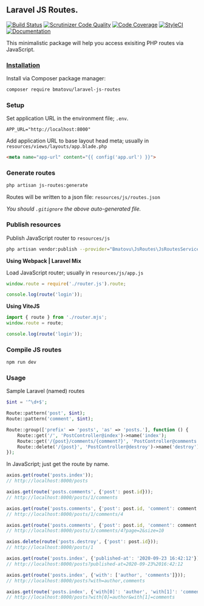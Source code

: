 ## Laravel JS Routes.

[![Build Status](https://travis-ci.org/mtvbrianking/laravel-js-routes.svg?branch=master)](https://travis-ci.org/mtvbrianking/laravel-js-routes)
[![Scrutinizer Code Quality](https://scrutinizer-ci.com/g/mtvbrianking/laravel-js-routes/badges/quality-score.png?b=master)](https://scrutinizer-ci.com/g/mtvbrianking/laravel-js-routes/?branch=master)
[![Code Coverage](https://scrutinizer-ci.com/g/mtvbrianking/laravel-js-routes/badges/coverage.png?b=master)](https://scrutinizer-ci.com/g/mtvbrianking/laravel-js-routes/?branch=master)
[![StyleCI](https://github.styleci.io/repos/269003528/shield?branch=master)](https://github.styleci.io/repos/269003528)
[![Documentation](https://img.shields.io/badge/Documentation-Blue)](https://mtvbrianking.github.io/laravel-js-routes)

This minimalistic package will help you access exisiting PHP routes via JavaScript. 

### [Installation](https://packagist.org/packages/bmatovu/laravel-js-routes)

Install via Composer package manager:

```bash
composer require bmatovu/laravel-js-routes
```

### Setup

Set application URL in the environment file; `.env`.

```properties
APP_URL="http://localhost:8000"
```

Add application URL to base layout head meta; usually in `resources/views/layouts/app.blade.php`

```html
<meta name="app-url" content="{{ config('app.url') }}">
```

### Generate routes

```bash
php artisan js-routes:generate
```

Routes will be written to a json file: `resources/js/routes.json`

_You should `.gitignore` the above auto-generated file._

### Publish resources

Publish JavaScript router to `resources/js`

```bash
php artisan vendor:publish --provider="Bmatovu\JsRoutes\JsRoutesServiceProvider"
```

**Using Webpack | Laravel Mix**

Load JavaScript router; usually in `resources/js/app.js`

```js
window.route = require('./router.js').route;

console.log(route('login'));
```

**Using ViteJS**

```js
import { route } from './router.mjs';
window.route = route;

console.log(route('login'));
```

### Compile JS routes

```bash
npm run dev
```

### Usage

Sample Laravel (named) routes

```php
$int = '^\d+$';

Route::pattern('post', $int);
Route::pattern('comment', $int);

Route::group(['prefix' => 'posts', 'as' => 'posts.'], function () {
    Route::get('/', 'PostController@index')->name('index');
    Route::get('/{post}/comments/{comment?}', 'PostController@comments')->name('comments');
    Route::delete('/{post}', 'PostController@destroy')->name('destroy');
});
```

In JavaScript; just get the route by name.

```javascript
axios.get(route('posts.index'));
// http://localhost:8000/posts

axios.get(route('posts.comments', {'post': post.id}));
// http://localhost:8000/posts/1/comments

axios.get(route('posts.comments', {'post': post.id, 'comment': comment.id}));
// http://localhost:8000/posts/1/comments/4

axios.get(route('posts.comments', {'post': post.id, 'comment': comment.id, 'page': 2, 'size': 10}));
// http://localhost:8000/posts/1/comments/4?page=2&size=10

axios.delete(route('posts.destroy', {'post': post.id}));
// http://localhost:8000/posts/1

axios.get(route('posts.index', {'published-at': '2020-09-23 16:42:12'}));
// http://localhost:8000/posts?published-at=2020-09-23%2016:42:12

axios.get(route('posts.index', {'with': ['author', 'comments']}));
// http://localhost:8000/posts?with=author,comments

axios.get(route('posts.index', {'with[0]': 'author', 'with[1]': 'comments'}));
// http://localhost:8000/posts?with[0]=author&with[1]=comments
```
